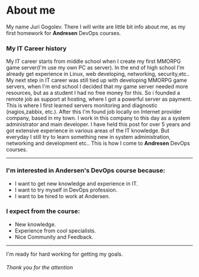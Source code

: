 # About me

My name Juri Gogolev. There I will write are little bit info about me, as my first homework for **Andresen** DevOps courses.
 
### My IT Career history

My IT career starts from middle school when I create my first MMORPG game server(I'm use my own PC as server). In the end of high school I'm already get experience in Linux, web developing, networking, security,etc..
My next step in IT career was still tied up with developing MMORPG game servers, when I'm end school I decided that my game server needed more resources, but as a student I had no free money for this. So i founded a remote job as  support at hosting, where I got a powerful server as payment. This is where I first learned servers monitoring and diagnostic (nagios,zabbix, etc.).
After this I'm found job locally on Internet provider company, based in my town. I work in this company to this day as a system administrator and main developer. I have held this post for over 5 years and got  extensive experience in various areas of the IT knowledge. 
But everyday I still try to learn something new in system administration, networking and development  etc.. This is how I come to **Andresen** DevOps courses.
______________

### I'm interested in Andersen's DevOps course  because:
- I want to get new knowledge and experience in IT.
- I want to try myself in DevOps profession.
- I want to be hired to work at Andersen.

### I expect from the course:
- New knowledge.
- Experience from cool specialists.
- Nice Community and Feedback.
______________

I'm ready for hard working for getting my goals.

###### Thank you for the attention

